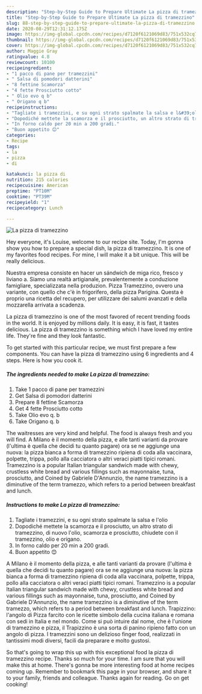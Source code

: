 ```yaml
---
description: "Step-by-Step Guide to Prepare Ultimate La pizza di tramezzino"
title: "Step-by-Step Guide to Prepare Ultimate La pizza di tramezzino"
slug: 88-step-by-step-guide-to-prepare-ultimate-la-pizza-di-tramezzino
date: 2020-08-29T12:31:12.175Z
image: https://img-global.cpcdn.com/recipes/d7120f6121069d83/751x532cq70/la-pizza-di-tramezzino-recipe-main-photo.jpg
thumbnail: https://img-global.cpcdn.com/recipes/d7120f6121069d83/751x532cq70/la-pizza-di-tramezzino-recipe-main-photo.jpg
cover: https://img-global.cpcdn.com/recipes/d7120f6121069d83/751x532cq70/la-pizza-di-tramezzino-recipe-main-photo.jpg
author: Maggie Gray
ratingvalue: 4.8
reviewcount: 10100
recipeingredient:
- "1 pacco di pane per tramezzini"
- " Salsa di pomodori datterini"
- "8 fettine Scamorza"
- "4 fette Prosciutto cotto"
- " Olio evo q b"
- " Origano q b"
recipeinstructions:
- "Tagliate i tramezzini, e su ogni strato spalmate la salsa e l&#39;olio"
- "Dopodiché mettete la scamorza e il prosciutto, un altro strato di tramezzino, di nuovo l&#39;olio, scamorza e prosciutto, chiudete con il tramezzino, olio e origano."
- "In forno caldo per 20 min a 200 gradi."
- "Buon appetito 😊"
categories:
- Recipe
tags:
- la
- pizza
- di

katakunci: la pizza di 
nutrition: 215 calories
recipecuisine: American
preptime: "PT10M"
cooktime: "PT39M"
recipeyield: "1"
recipecategory: Lunch

---
```



![La pizza di tramezzino](https://img-global.cpcdn.com/recipes/d7120f6121069d83/751x532cq70/la-pizza-di-tramezzino-recipe-main-photo.jpg)

Hey everyone, it's Louise, welcome to our recipe site. Today, I'm gonna show you how to prepare a special dish, la pizza di tramezzino. It is one of my favorites food recipes. For mine, I will make it a bit unique. This will be really delicious.

Nuestra empresa consiste en hacer un sándwich de miga rico, fresco y liviano a. Siamo una realtà artigianale, prevalentemente a conduzione famigliare, specializzata nella produzion. Pizza Tramezzino, ovvero una variante, con quello che c&#39;è in frigorifero, della pizza Parigina. Questa è proprio una ricetta del recupero, per utilizzare dei salumi avanzati e della mozzarella arrivata a scadenza.

La pizza di tramezzino is one of the most favored of recent trending foods in the world. It is enjoyed by millions daily. It is easy, it is fast, it tastes delicious. La pizza di tramezzino is something which I have loved my entire life. They're fine and they look fantastic.


To get started with this particular recipe, we must first prepare a few components. You can have la pizza di tramezzino using 6 ingredients and 4 steps. Here is how you cook it.

<!--inarticleads1-->

##### The ingredients needed to make La pizza di tramezzino:

1. Take 1 pacco di pane per tramezzini
1. Get  Salsa di pomodori datterini
1. Prepare 8 fettine Scamorza
1. Get 4 fette Prosciutto cotto
1. Take  Olio evo q. b
1. Take  Origano q. b


The waitresses are very kind and helpful. The food is always fresh and you will find. A Milano è il momento della pizza, e alle tanti varianti da provare (l&#39;ultima è quella che decidi tu quanto pagare) ora se ne aggiunge una nuova: la pizza bianca a forma di tramezzino ripiena di coda alla vaccinara, polpette, trippa, pollo alla cacciatora o altri veraci piatti tipici romani. Tramezzino is a popular Italian triangular sandwich made with chewy, crustless white bread and various fillings such as mayonnaise, tuna, prosciutto, and Coined by Gabriele D&#39;Annunzio, the name tramezzino is a diminutive of the term tramezzo, which refers to a period between breakfast and lunch. 

<!--inarticleads2-->

##### Instructions to make La pizza di tramezzino:

1. Tagliate i tramezzini, e su ogni strato spalmate la salsa e l&#39;olio
1. Dopodiché mettete la scamorza e il prosciutto, un altro strato di tramezzino, di nuovo l&#39;olio, scamorza e prosciutto, chiudete con il tramezzino, olio e origano.
1. In forno caldo per 20 min a 200 gradi.
1. Buon appetito 😊


A Milano è il momento della pizza, e alle tanti varianti da provare (l&#39;ultima è quella che decidi tu quanto pagare) ora se ne aggiunge una nuova: la pizza bianca a forma di tramezzino ripiena di coda alla vaccinara, polpette, trippa, pollo alla cacciatora o altri veraci piatti tipici romani. Tramezzino is a popular Italian triangular sandwich made with chewy, crustless white bread and various fillings such as mayonnaise, tuna, prosciutto, and Coined by Gabriele D&#39;Annunzio, the name tramezzino is a diminutive of the term tramezzo, which refers to a period between breakfast and lunch. Trapizzino: l&#39;angolo di Pizza farcito con le ricette simbolo della cucina italiana e romana con sedi in Italia e nel mondo. Come si può intuire dal nome, che è l&#39;unione di tramezzino e pizza, il Trapizzino è una sorta di panino ripieno fatto con un angolo di pizza. I tramezzini sono un delizioso finger food, realizzati in tantissimi modi diversi, facili da preparare e molto gustosi. 

So that's going to wrap this up with this exceptional food la pizza di tramezzino recipe. Thanks so much for your time. I am sure that you will make this at home. There's gonna be more interesting food at home recipes coming up. Remember to bookmark this page in your browser, and share it to your family, friends and colleague. Thanks again for reading. Go on get cooking!
